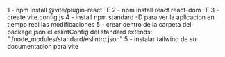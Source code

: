 1 - npm install @vite/plugin-react -E
2 - npm install react react-dom -E
3 - create vite.config.js 
4 - install npm standard -D para ver la aplicacion en tiempo real las modificaciones
5 - crear dentro de la carpeta del package.json el eslintConfig del standard extends: "./node_modules/standard/eslintrc.json"
5 - instalar tailwind de su documentacion para vite